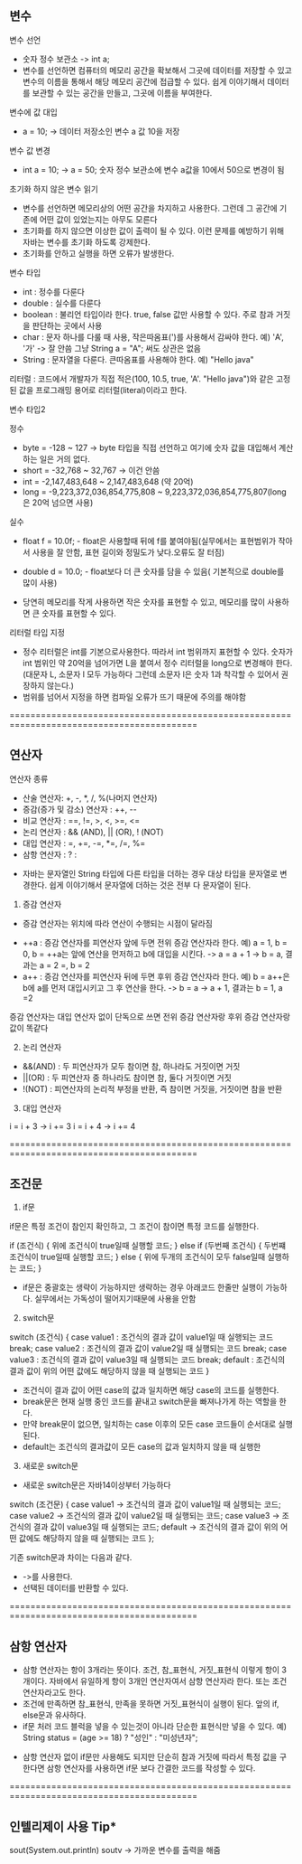## 변수

변수 선언
- 숫자 정수 보관소 -> int a;
- 변수를 선언하면 컴퓨터의 메모리 공간을 확보해서 그곳에 데이터를 저장할 수 있고 변수의 이름을 통해서 해당 메모리 공간에 접급할 수 있다.
  쉽게 이야기해서 데이터를 보관할 수 있는 공간을 만들고, 그곳에 이름을 부여한다.

변수에 값 대입
- a = 10; -> 데이터 저장소인 변수 a 값 10을 저장

변수 값 변경
- int a = 10;  -> a = 50;
  숫자 정수 보관소에 변수 a값을 10에서 50으로 변경이 됨

초기화 하지 않은 변수 읽기
- 변수를 선언하면 메모리상의 어떤 공간을 차지하고 사용한다. 그런데 그 공간에 기존에 어떤 값이 있었는지는 아무도 모른다
- 초기화를 하지 않으면 이상한 값이 출력이 될 수 있다. 이런 문제를 예방하기 위해 자바는 변수를 초기화 하도록 강제한다.
- 초기화를 안하고 실행을 하면 오류가 발생한다.

변수 타입
- int : 정수를 다룬다
- double : 실수를 다룬다
- boolean : 불리언 타입이라 한다. true, false 값만 사용할 수 있다. 주로 참과 거짓을 판단하는 곳에서 사용
- char : 문자 하나를 다룰 때 사용, 작은따옴표(')를 사용해서 감싸야 한다. 예) 'A', '가'  -> 잘 안씀 그냥 String a = "A"; 써도 상관은 없음
- String : 문자열을 다룬다. 큰따옴표를 사용해야 한다. 예) "Hello java"

리터럴 : 코드에서 개발자가 직접 적은(100, 10.5, true, 'A'. "Hello java")와 같은 고정된 값을 프로그래밍 용어로 리터럴(literal)이라고 한다.

변수 타입2

정수
- byte = -128 ~ 127  ->  byte 타입을 직접 선언하고 여기에 숫자 값을 대입해서 계산하는 일은 거의 없다.
- short = -32,768 ~ 32,767  ->  이건 안씀
- int = -2,147,483,648 ~ 2,147,483,648 (약 20억)
- long = -9,223,372,036,854,775,808 ~ 9,223,372,036,854,775,807(long은 20억 넘으면 사용)

실수
- float f = 10.0f;  - float은 사용할때 뒤에 f를 붙여야됨(실무에서는 표현범위가 작아서 사용을 잘 안함, 표현 길이와 정밀도가 낮다.오류도 잘 터짐)
- double d = 10.0;  - float보다 더 큰 숫자를 담을 수 있음( 기본적으로 double를 많이 사용)

- 당연히 메모리를 작게 사용하면 작은 숫자를 표현할 수 있고, 메모리를 많이 사용하면 큰 숫자를 표현할 수 있다.

리터럴 타입 지정
- 정수 리터럴은 int를 기본으로사용한다. 따라서 int 범위까지 표현할 수 있다. 숫자가 int 범위인 약 20억을 넘어가면 L을 붙여서 정수 리터럴을 long으로 변경해야 한다. (대문자 L, 소문자 l 모두 가능하다 그런데 소문자 l은 숫자 1과 착각할 수 있어서 권장하지 않는다.)
- 범위를 넘어서 지정을 하면 컴파일 오류가 뜨기 때문에 주의를 해야함


==========================================================================================
## 연산자

연산자 종류
- 산술 연산자: +, -, *, /, %(나머지 연산자)
- 증감(증가 및 감소) 연산자 : ++, --
- 비교 연산자 : ==, !=, >, <, >=, <=
- 논리 연산자 : && (AND), || (OR), ! (NOT)
- 대입 연산자 : =, +=, -=, *=, /=, %=
- 삼항 연산자 : ? :

* 자바는 문자열인 String 타입에 다른 타입을 더하는 경우 대상 타입을 문자열로 변경한다. 쉽게 이야기해서 문자열에 더하는 것은 전부 다 문자열이 된다.

1. 증감 연산자
   
* 증감 연산자는 위치에 따라 연산이 수행되는 시점이 달라짐

- ++a : 증감 연산자를 피연산자 앞에 두면 전위 증감 연산자라 한다. 예) a = 1, b = 0, b = ++a는 앞에 연산을 먼저하고 b에 대입을 시킨다. -> a = a + 1 -> b = a, 결과는 a = 2 =, b = 2
- a++ : 증감 연산자를 피연산자 뒤에 두면 후위 증감 연산자라 한다. 예) b = a++은 b에 a를 먼저 대입시키고 그 후 연산을 한다. -> b = a -> a + 1, 결과는 b = 1, a =2

증감 연산자는 대입 연산자 없이 단독으로 쓰면 전위 증감 연산자랑 후위 증감 연산자랑 값이 똑같다

2. 논리 연산자

- &&(AND) : 두 피연산자가 모두 참이면 참, 하나라도 거짓이면 거짓
- ||(OR) : 두 피연산자 중 하나라도 참이면 참, 둘다 거짓이면 거짓
- !(NOT) : 피연산자의 논리적 부정을 반환, 즉 참이면 거짓을, 거짓이면 참을 반환

3. 대입 연산자

i = i + 3 -> i += 3
i = i + 4 -> i += 4

==========================================================================================
## 조건문

1. if문

if문은 특정 조건이 참인지 확인하고, 그 조건이 참이면 특정 코드를 실행한다.

if (조건식) {
  위에 조건식이 true일때 실행할 코드;
}
else if (두번째 조건식) {
  두번쨰 조건식이 true일때 실행할 코드;
}
else {
  위에 두개의 조건식이 모두 false일때 실행하는 코드;
}

- if문은 중괄호는 생략이 가능하지만 생략하는 경우 아래코드 한줄만 실행이 가능하다. 실무에서는 가독성이 떨어지기때문에 사용을 안함

2. switch문

switch (조건식) {
  case value1 : 
    조건식의 결과 값이 value1일 때 실행되는 코드
    break;
  case value2 :
    조건식의 결과 값이 value2일 때 실행되는 코드
    break;
  case value3 :
    조건식의 결과 값이 value3일 때 실행되는 코드
    break;
  default :
    조건식의 결과 값이 위의 어떤 값에도 해당하지 않을 때 실행되는 코드
  }

- 조건식이 결과 값이 어떤 case의 값과 일치하면 해당 case의 코드를 실행한다.
- break문은 현재 실행 중인 코드를 끝내고 switch문을 빠져나가게 하는 역할을 한다.
- 만약 break문이 없으면, 일치하는 case 이후의 모든 case 코드들이 순서대로 실행된다.
- default는 조건식의 결과값이 모든 case의 값과 일치하지 않을 때 실행한

3. 새로운 switch문

* 새로운 switch문은 자바14이상부터 가능하다

switch (조건문) {
  case value1 -> 조건식의 결과 값이 value1일 때 실행되는 코드;
  case value2 -> 조건식의 결과 값이 value2일 때 실행되는 코드;
  case value3 -> 조건식의 결과 값이 value3일 때 실행되는 코드;
  default -> 조건식의 결과 값이 위의 어떤 값에도 해당하지 않을 때 실행되는 코드
};

기존 switch문과 차이는 다음과 같다.
- ->를 사용한다.
- 선택된 데이터를 반환할 수 있다.

==========================================================================================
## 삼항 연산자

- 삼항 연산자는 항이 3개라는 뜻이다. 조건, 참_표현식, 거짓_표현식 이렇게 항이 3개이다. 자바에서 유일하게 항이 3개인 연산자여서 삼항 연산자라 한다. 또는 조건 연산자라고도 한다.
- 조건에 만족하면 참_표현식, 만족을 못하면 거짓_표현식이 실행이 된다. 앞의 if, else문과 유사하다.
- if문 처러 코드 블럭을 넣을 수 있는것이 아니라 단순한 표현식만 넣을 수 있다.
 예) String status = (age >= 18) ? "성인" : "미성년자";

* 삼항 연산자 없이 if문만 사용해도 되지만 단순히 참과 거짓에 따라서 특정 값을 구한다면 삼항 연산자를 사용하면 if문 보다 간결한 코드를 작성할 수 있다.

==========================================================================================
## 인텔리제이 사용 Tip*
sout(System.out.println)
soutv -> 가까운 변수를 출력을 해줌
